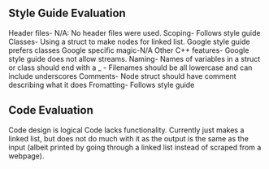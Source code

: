 Style Guide Evaluation
----------------------
Header files- N/A: No header files were used.
Scoping- Follows style guide
Classes- Using a struct to make nodes for linked list.  Google style guide prefers classes
Google specific magic-N/A
Other C++ features- Google style guide does not allow streams.
Naming- Names of variables in a struct or class should end with a _
      - Filenames should be all lowercase and can include underscores
Comments- Node struct should have comment describing what it does
Fromatting- Follows style guide


Code Evaluation
---------------
Code design is logical
Code lacks functionality.  Currently just makes a linked list, but does not do much with it as the output is the same as the input (albeit printed by going through a linked list instead of scraped from a webpage). 
